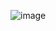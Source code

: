 ![image](https://github.com/skulidropek/SemanticKernelLatokenTask/assets/66840575/decb230f-831c-417f-9711-df7cdbbfe2c7)
